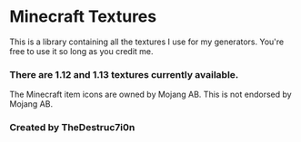 # Minecraft Textures
This is a library containing all the textures I use for my generators. You're free to use it so long as you credit me.

### There are 1.12 and 1.13 textures currently available.

The Minecraft item icons are owned by Mojang AB.
This is not endorsed by Mojang AB.

### Created by TheDestruc7i0n